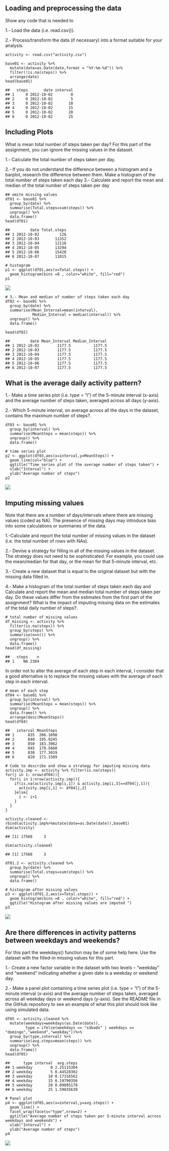 Loading and preprocessing the data
----------------------------------

Show any code that is needed to

1.- Load the data (i.e. read.csv()).

2.- Process/transform the data (if necessary) into a format suitable for
your analysis.

    activity <- read.csv("activity.csv")

    base01 <- activity %>%
      mutate(date=as.Date(date,format = "%Y-%m-%d")) %>%
      filter(!is.na(steps)) %>%
      arrange(date)
    head(base01)

    ##   steps       date interval
    ## 1     0 2012-10-02        0
    ## 2     0 2012-10-02        5
    ## 3     0 2012-10-02       10
    ## 4     0 2012-10-02       15
    ## 5     0 2012-10-02       20
    ## 6     0 2012-10-02       25

Including Plots
---------------

What is mean total number of steps taken per day? For this part of the
assignment, you can ignore the missing values in the dataset.

1.- Calculate the total number of steps taken per day.

2.- If you do not understand the difference between a histogram and a
barplot, research the difference between them. Make a histogram of the
total number of steps taken each day 3.- Calculate and report the mean
and median of the total number of steps taken per day

    ## omite missing values 
    df01 <- base01 %>%
      group_by(date) %>%
      summarise(Total.steps=sum(steps)) %>%
      ungroup() %>%
      data.frame()
    head(df01)

    ##         date Total.steps
    ## 1 2012-10-02         126
    ## 2 2012-10-03       11352
    ## 3 2012-10-04       12116
    ## 4 2012-10-05       13294
    ## 5 2012-10-06       15420
    ## 6 2012-10-07       11015

    # histogram
    p1 <- ggplot(df01,aes(x=Total.steps)) +
      geom_histogram(bins =8 , color="white", fill="red")
    p1

![](README.figs/README-unnamed-chunk-4-1.png)

    # 3.- Mean and median of number of steps taken each day
    df02 <- base01 %>% 
      group_by(date) %>%
      summarise(Mean_Interval=mean(interval),
                Median_Interval = median(interval)) %>%
      ungroup() %>%
      data.frame()
      
    head(df02)

    ##         date Mean_Interval Median_Interval
    ## 1 2012-10-02        1177.5          1177.5
    ## 2 2012-10-03        1177.5          1177.5
    ## 3 2012-10-04        1177.5          1177.5
    ## 4 2012-10-05        1177.5          1177.5
    ## 5 2012-10-06        1177.5          1177.5
    ## 6 2012-10-07        1177.5          1177.5

What is the average daily activity pattern?
-------------------------------------------

1.- Make a time series plot (i.e. type = “l”) of the 5-minute interval
(x-axis) and the average number of steps taken, averaged across all days
(y-axis).

2.- Which 5-minute interval, on average across all the days in the
dataset, contains the maximum number of steps?.

    df03 <- base01 %>%
      group_by(interval) %>%
      summarise(MeanSteps = mean(steps)) %>%
      ungroup() %>%
      data.frame()

    # time series plot
    p2 <- ggplot(df03,aes(x=interval,y=MeanSteps)) +
      geom_line(col="blue") +
      ggtitle("Time series plot of the average number of steps taken") +
      xlab("Interval") +
      ylab("Average number of steps")
    p2

![](README.figs/README-unnamed-chunk-6-1.png)

Imputing missing values
-----------------------

Note that there are a number of days/intervals where there are missing
values (coded as NA). The presence of missing days may introduce bias
into some calculations or summaries of the data.

1.-Calculate and report the total number of missing values in the
dataset (i.e. the total number of rows with NAs).

2.- Devise a strategy for filling in all of the missing values in the
dataset. The strategy does not need to be sophisticated. For example,
you could use the mean/median for that day, or the mean for that
5-minute interval, etc.

3.- Create a new dataset that is equal to the original dataset but with
the missing data filled in.

4.- Make a histogram of the total number of steps taken each day and
Calculate and report the mean and median total number of steps taken per
day. Do these values differ from the estimates from the first part of
the assignment? What is the impact of imputing missing data on the
estimates of the total daily number of steps?.

    # total number of missing values
    df_missing <- activity %>%
      filter(is.na(steps)) %>%
      group_by(steps) %>%
      summarise(n=n()) %>%
      ungroup() %>%
      data.frame()
    head(df_missing)

    ##   steps    n
    ## 1    NA 2304

In order not to alter the average of each step in each interval, I
consider that a good alternative is to replace the missing values with
the average of each step in each interval.

    # mean of each step
    df04 <- base01 %>%
      group_by(interval) %>%
      summarise(MeanSteps = mean(steps)) %>%
      ungroup() %>%
      data.frame() %>%
      arrange(desc(MeanSteps)) 
    head(df04)

    ##   interval MeanSteps
    ## 1      835  206.1698
    ## 2      840  195.9245
    ## 3      850  183.3962
    ## 4      845  179.5660
    ## 5      830  177.3019
    ## 6      820  171.1509

    # Code to describe and show a strategy for imputing missing data
    activity.imp <- activity %>% filter(is.na(steps))
    for(j in 1: nrow(df04)){
      for(i in 1:nrow(activity.imp)){
        if(is.na(activity.imp[i,1]) & activity.imp[i,3]==df04[j,1]){
          activity.imp[i,1] <- df04[j,2]
        }else{
          i <- i+1
        }
      }
    }

    activity.cleaned <- rbind(activity.imp%>%mutate(date=as.Date(date)),base01)
    dim(activity)

    ## [1] 17568     3

    dim(activity.cleaned)

    ## [1] 17568     3

    df01.2 <- activity.cleaned %>%
      group_by(date) %>%
      summarise(Total.steps=sum(steps)) %>%
      ungroup() %>%
      data.frame()

    # histogram after missing values
    p3 <- ggplot(df01.2,aes(x=Total.steps)) +
      geom_histogram(bins =8 , color="white", fill="red") +
      ggtitle("Histogram after missing values are imputed ")
    p3

![](README.figs/README-unnamed-chunk-10-1.png)

Are there differences in activity patterns between weekdays and weekends?
-------------------------------------------------------------------------

For this part the weekdays() function may be of some help here. Use the
dataset with the filled-in missing values for this part.

1.- Create a new factor variable in the dataset with two levels –
“weekday” and “weekend” indicating whether a given date is a weekday or
weekend day.

2.- Make a panel plot containing a time series plot (i.e. type = “l”) of
the 5-minute interval (x-axis) and the average number of steps taken,
averaged across all weekday days or weekend days (y-axis). See the
README file in the GitHub repository to see an example of what this plot
should look like using simulated data.

    df05 <- activity.cleaned %>%
      mutate(weekdays=weekdays(as.Date(date)),
             type = ifelse(weekdays == "sábado" | weekdays == "domingo","weekend","weekday"))%>%
      group_by(type,interval) %>%
      summarise(avg.steps=mean(steps)) %>%
      ungroup() %>%
      data.frame()
    head(df05)

    ##      type interval  avg.steps
    ## 1 weekday        0 2.25115304
    ## 2 weekday        5 0.44528302
    ## 3 weekday       10 0.17316562
    ## 4 weekday       15 0.19790356
    ## 5 weekday       20 0.09895178
    ## 6 weekday       25 1.59035639

    # Panel plot
    p4 <- ggplot(df05,aes(x=interval,y=avg.steps)) +
      geom_line() +
      facet_wrap(facets="type",nrow=2) +
      ggtitle("Average number of steps taken per 5-minute interval across weekdays and weekends") +
      xlab("Interval") +
      ylab("Average number of steps")
    p4

![](README.figs/README-unnamed-chunk-12-1.png)
